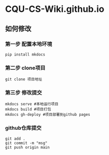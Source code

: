 # CQU-CS-Wiki.github.io
## 如何修改
### 第一步 配置本地环境
```
pip install mkdocs
```
### 第二步 clone项目
```
git clone 项目地址
```
### 第三步 修改提交
```
mkdocs serve #本地运行项目
mkdocs build #项目打包
mkdocs gh-deploy #项目部署到github pages
```
### github仓库提交
```
git add .
git commit -m "msg"
git push origin main
```

